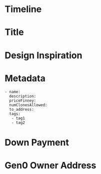 # Timeline
<!-- REQUIRED - When do you need your Kudos by?
    Wait times for new Kudos art are approximately 3 weeks right now.  
    If you *absolutely* need it sooner, tag me (@owocki) and I'll see what I can do.
-->

# Title
<!-- REQUIRED - What is the title of your Kudos? ex:
* HoneyBadger
* Always Shipping
-->


# Design Inspiration
<!--REQUIRED - Please *link* any images that should be used as inspiration for your kudos in this file.
ex: https://foo.com/bar/path_to_image.png
-->


# Metadata
<!--
OPTIONAL, but encouraged -- If you don't provide it, Team Gitcoin will make their own.

Describe what copy should be associated with your Kudos, how rare it is, how much itll cost, and how to tag / categorieze it

ex:

description (varchar, up to 500 characters -- no profanity): You spin up DAPPS on the weekend, just for fun.
priceFinney (positive integer): 1
numClonesAllowed (positive integer): 100
to_address (web3 address): 0x0f...ab0
tags (string, comma delimited): ethereum, hacker, hackathon, eth


-->

```
- name: 
  description: 
  priceFinney: 
  numClonesAllowed: 
  to_address: 
  tags: 
   - tag1
   - tag2
```

# Down Payment
<!--
REQUIRED

Please send 0.5 ETH to 0xdb282cee382244e05dd226c8809d2405b76fbdc9 and paste a link to the txid into this section.  

Sending this ETH shows us that you are serious about creating this artwork, and allows us to pay the illustrator.

ex:
* https://etherscan.io/tx/0xbedff8333eb5588b1f6ad3c3729b82961aeb6d44963e4918781e1fe667b2b7bd
-->



# Gen0 Owner Address
<!--
REQUIRED

Let us know the mainnet address that should own the Kudos when it is created.
ex:
* 0x4331b095bc38dc3bce0a269682b5ebaefa252929
-->



